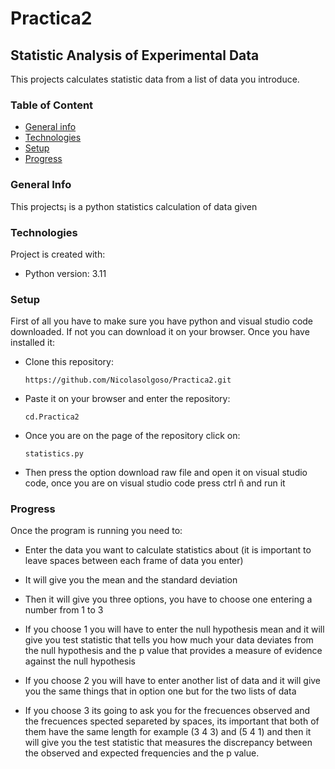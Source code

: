 # Practica2
## Statistic Analysis of Experimental Data
This projects calculates statistic data from a list of data you introduce.
### Table of Content
* [General info](#general-info)
* [Technologies](#technologies)
* [Setup](#setup)
* [Progress](#progress)

### General Info
This projects¡ is a python statistics calculation of data given

### Technologies
Project is created with:
* Python version: 3.11

### Setup
First of all you have to make sure you have python and visual studio code downloaded. If not you can download it on your browser. Once you have installed it: 
* Clone this repository:
  ```
  https://github.com/Nicolasolgoso/Practica2.git
  ```
* Paste it on your browser and enter the repository:
  ```
  cd.Practica2
  ```
* Once you are on the page of the repository click on:
  ```
  statistics.py
  ```
* Then press the option download raw file and open it on visual studio code, once you are on visual studio code press ctrl ñ and run it

### Progress
Once the program is running you need to:
* Enter the data you want to calculate statistics about (it is important to leave spaces between each frame of data you enter)
  
* It will give you the mean and the standard deviation
  
* Then it will give you three options, you have to choose one entering a number from 1 to 3
  
* If you choose 1 you will have to enter the null hypothesis mean and it will give you test statistic that  tells you how much your data deviates from the null hypothesis and the p value that provides a measure of evidence against the null hypothesis
  
* If you choose 2 you will have to enter another list of data and it will give you the same things that in option one but for the two lists of data
  
* If you choose 3 its going to ask you for the frecuences observed and the frecuences spected separeted by spaces, its important that both of them have the same length for example (3 4 3) and (5 4 1) and then it will give you the test statistic that measures the discrepancy between the observed and expected frequencies and the p value.
  
